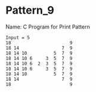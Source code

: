 # Pattern_9



  Name: C Program for Print Pattern
	
	Input = 5
	18                      9
	18 14                7  9
	18 14 10          5  7  9
	18 14 10 6     3  5  7  9
	18 14 10 6  2  3  5  7  9
	18 14 10 6     3  5  7  9
	18 14 10          5  7  9
	18 14                7  9
	18                      9
